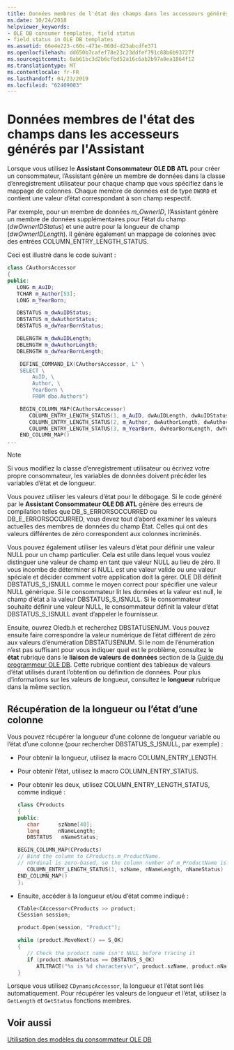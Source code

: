 ```yaml
---
title: Données membres de l'état des champs dans les accesseurs générés par l'Assistant
ms.date: 10/24/2018
helpviewer_keywords:
- OLE DB consumer templates, field status
- field status in OLE DB templates
ms.assetid: 66e4e223-c60c-471e-860d-d23abcdfe371
ms.openlocfilehash: dd650b7cafef78e23c23ddfef791c88b6b93727f
ms.sourcegitcommit: 0ab61bc3d2b6cfbd52a16c6ab2b97a8ea1864f12
ms.translationtype: MT
ms.contentlocale: fr-FR
ms.lasthandoff: 04/23/2019
ms.locfileid: "62409003"
---
```

# <a name="field-status-data-members-in-wizard-generated-accessors"></a>Données membres de l'état des champs dans les accesseurs générés par l'Assistant

Lorsque vous utilisez le **Assistant Consommateur OLE DB ATL** pour créer un consommateur, l’Assistant génère un membre de données dans la classe d’enregistrement utilisateur pour chaque champ que vous spécifiez dans le mappage de colonnes. Chaque membre de données est de type `DWORD` et contient une valeur d’état correspondant à son champ respectif.

Par exemple, pour un membre de données *m_OwnerID*, l’Assistant génère un membre de données supplémentaires pour l’état du champ (*dwOwnerIDStatus*) et une autre pour la longueur de champ (*dwOwnerIDLength*). Il génère également un mappage de colonnes avec des entrées COLUMN_ENTRY_LENGTH_STATUS.

Ceci est illustré dans le code suivant :

```cpp
class CAuthorsAccessor
{
public:
   LONG m_AuID;
   TCHAR m_Author[53];
   LONG m_YearBorn;

   DBSTATUS m_dwAuIDStatus;
   DBSTATUS m_dwAuthorStatus;
   DBSTATUS m_dwYearBornStatus;

   DBLENGTH m_dwAuIDLength;
   DBLENGTH m_dwAuthorLength;
   DBLENGTH m_dwYearBornLength;

    DEFINE_COMMAND_EX(CAuthorsAccessor, L" \
    SELECT \
        AuID, \
        Author, \
        YearBorn \
        FROM dbo.Authors")

    BEGIN_COLUMN_MAP(CAuthorsAccessor)
       COLUMN_ENTRY_LENGTH_STATUS(1, m_AuID, dwAuIDLength, dwAuIDStatus)
       COLUMN_ENTRY_LENGTH_STATUS(2, m_Author, dwAuthorLength, dwAuthorStatus)
       COLUMN_ENTRY_LENGTH_STATUS(3, m_YearBorn, dwYearBornLength, dwYearBornStatus)
    END_COLUMN_MAP()
...
```

> [!NOTE]
> Si vous modifiez la classe d’enregistrement utilisateur ou écrivez votre propre consommateur, les variables de données doivent précéder les variables d’état et de longueur.

Vous pouvez utiliser les valeurs d’état pour le débogage. Si le code généré par le **Assistant Consommateur OLE DB ATL** génère des erreurs de compilation telles que DB_S_ERRORSOCCURRED ou DB_E_ERRORSOCCURRED, vous devez tout d’abord examiner les valeurs actuelles des membres de données du champ État. Celles qui ont des valeurs différentes de zéro correspondent aux colonnes incriminés.

Vous pouvez également utiliser les valeurs d’état pour définir une valeur NULL pour un champ particulier. Cela est utile dans lequel vous voulez distinguer une valeur de champ en tant que valeur NULL au lieu de zéro. Il vous incombe de déterminer si NULL est une valeur valide ou une valeur spéciale et décider comment votre application doit la gérer. OLE DB définit DBSTATUS_S_ISNULL comme le moyen correct pour spécifier une valeur NULL générique. Si le consommateur lit les données et la valeur est null, le champ d’état a la valeur DBSTATUS_S_ISNULL. Si le consommateur souhaite définir une valeur NULL, le consommateur définit la valeur d’état DBSTATUS_S_ISNULL avant d’appeler le fournisseur.

Ensuite, ouvrez Oledb.h et recherchez DBSTATUSENUM. Vous pouvez ensuite faire correspondre la valeur numérique de l’état différent de zéro aux valeurs d’énumération DBSTATUSENUM. Si le nom de l’énumération n’est pas suffisant pour vous indiquer quel est le problème, consultez le **état** rubrique dans le **liaison de valeurs de données** section de la [Guide du programmeur OLE DB](/sql/connect/oledb/ole-db/oledb-driver-for-sql-server-programming). Cette rubrique contient des tableaux de valeurs d’état utilisés durant l’obtention ou définition de données. Pour plus d’informations sur les valeurs de longueur, consultez le **longueur** rubrique dans la même section.

## <a name="retrieving-the-length-or-status-of-a-column"></a>Récupération de la longueur ou l’état d’une colonne

Vous pouvez récupérer la longueur d’une colonne de longueur variable ou l’état d’une colonne (pour rechercher DBSTATUS_S_ISNULL, par exemple) :

- Pour obtenir la longueur, utilisez la macro COLUMN_ENTRY_LENGTH.

- Pour obtenir l’état, utilisez la macro COLUMN_ENTRY_STATUS.

- Pour obtenir les deux, utilisez COLUMN_ENTRY_LENGTH_STATUS, comme indiqué :

    ```cpp
    class CProducts
    {
    public:
       char      szName[40];
       long      nNameLength;
       DBSTATUS   nNameStatus;

    BEGIN_COLUMN_MAP(CProducts)
    // Bind the column to CProducts.m_ProductName.
    // nOrdinal is zero-based, so the column number of m_ProductName is 1.
       COLUMN_ENTRY_LENGTH_STATUS(1, szName, nNameLength, nNameStatus)
    END_COLUMN_MAP()
    };
    ```

- Ensuite, accéder à la longueur et/ou d’état comme indiqué :

    ```cpp
    CTable<CAccessor<CProducts >> product;
    CSession session;

    product.Open(session, "Product");

    while (product.MoveNext() == S_OK)
    {
       // Check the product name isn't NULL before tracing it
       if (product.nNameStatus == DBSTATUS_S_OK)
          ATLTRACE("%s is %d characters\n", product.szName, product.nNameLength);
    }
    ```

Lorsque vous utilisez `CDynamicAccessor`, la longueur et l’état sont liés automatiquement. Pour récupérer les valeurs de longueur et l’état, utilisez la `GetLength` et `GetStatus` fonctions membres.

## <a name="see-also"></a>Voir aussi

[Utilisation des modèles du consommateur OLE DB](../../data/oledb/working-with-ole-db-consumer-templates.md)